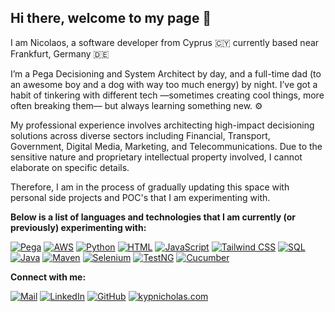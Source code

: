 ## Hi there, welcome to my page  👋 

I am Nicolaos, a software developer from Cyprus 🇨🇾 currently based near Frankfurt, Germany  🇩🇪

I’m a Pega Decisioning and System Architect by day, and a full-time dad (to an awesome boy and a dog with way too much energy) by night. I’ve got a habit of tinkering with different tech —sometimes creating cool things, more often breaking them— but always learning something new. ⚙️

My professional experience involves architecting high-impact decisioning solutions across diverse sectors including Financial, Transport, Government, Digital Media, Marketing, and Telecommunications. Due to the sensitive nature and proprietary intellectual property involved, I cannot elaborate on specific details.

Therefore, I am in the process of gradually updating this space with personal side projects and POC's that I am experimenting with. 

<p dir="auto"><strong>Below is a list of languages and technologies that I am currently (or previously) experimenting with:</strong></p>
<p dir="auto">
<a href="https://shields.io"><img src="https://img.shields.io/badge/Pega-000?style=flat&logo=pega" alt="Pega" style="max-width: 100%;"></a>
<a href="https://shields.io"><img src="https://img.shields.io/badge/AWS-000?style=flat&logo=amazonwebservices" alt="AWS" style="max-width: 100%;"></a>
<a href="https://shields.io"><img src="https://img.shields.io/badge/Python-000?style=flat&logo=python" alt="Python" style="max-width: 100%;"></a>
<a href="https://shields.io"><img src="https://img.shields.io/badge/HTML5-000?style=flat&logo=html5" alt="HTML" style="max-width: 100%;"></a>
<a href="https://shields.io"><img src="https://img.shields.io/badge/JavaScript-000?style=flat&logo=javascript" alt="JavaScript" style="max-width: 100%;"></a>
<a href="https://shields.io"><img src="https://img.shields.io/badge/Tailwind_CSS-000?style=flat&logo=tailwindcss" alt="Tailwind CSS" style="max-width: 100%;"></a>
<a href="https://shields.io"><img src="https://img.shields.io/badge/SQL-000?style=flat&logo=mysql" alt="SQL" style="max-width: 100%;"></a>
<a href="https://shields.io"><img src="https://img.shields.io/badge/Java-000?style=flat&logo=openjdk" alt="Java" style="max-width: 100%;"></a>
<a href="https://shields.io"><img src="https://img.shields.io/badge/Maven-000?style=flat&logo=apachemaven" alt="Maven" style="max-width: 100%;"></a>
<a href="https://shields.io"><img src="https://img.shields.io/badge/Selenium-000?style=flat&logo=selenium" alt="Selenium" style="max-width: 100%;"></a>
<a href="https://shields.io"><img src="https://img.shields.io/badge/TestNG-000?style=flat&logo=testng" alt="TestNG" style="max-width: 100%;"></a>
<a href="https://shields.io"><img src="https://img.shields.io/badge/Cucumber-000?style=flat&logo=cucumber" alt="Cucumber" style="max-width: 100%;"></a>
</p>

<p dir="auto"><strong>Connect with me:</strong></p>
<p dir="auto">
<a href="mailto:kypnicholas@gmail.com" target="_blank"><img src="https://img.shields.io/badge/Gmail-D14836?style=flat&logo=gmail&logoColor=white" alt="Mail" style="max-width: 100%;"></a>
<a href="https://www.linkedin.com/in/nicolaoskyprianou/" target="_blank"><img src="https://img.shields.io/badge/linkedin-%230077B5.svg?style=flat&logo=linkedin&logoColor=white" alt="LinkedIn" style="max-width: 100%;"></a>
<a href="https://github.com/kypnicholas" target="_blank"><img src="https://img.shields.io/badge/github-%23121011.svg?style=flat&logo=github&logoColor=white" alt="GitHub" style="max-width: 100%;"></a>
<a href="https://kypnicholas.com" target="_blank"><img src="https://img.shields.io/badge/kypnicholas.com-%2336454F.svg?style=flat&logo=hackthebox&logoColor=white" alt="kypnicholas.com" style="max-width: 100%;"></a>
</p>
